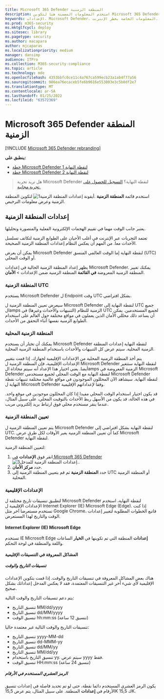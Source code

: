 ```yaml
---
title: Microsoft 365 Defender المنطقة الزمنية
description: استخدم المعلومات المضمنة هنا لتكوين Microsoft 365 Defender المنطقة الزمنية وعرض معلومات الترخيص.
keywords: الإعدادات، Microsoft Defender، المعلومات الخاصة بخطر الإنترنت، Microsoft Defender لنقطة النهاية، المنطقة الزمنية، utc، الوقت المحلي، الترخيص
ms.prod: m365-security
ms.mktglfcycl: deploy
ms.sitesec: library
ms.pagetype: security
ms.author: macapara
author: mjcaparas
ms.localizationpriority: medium
manager: dansimp
audience: ITPro
ms.collection: M365-security-compliance
ms.topic: article
ms.technology: mde
ms.openlocfilehash: 4353bbfc0ce11c4a767ca599ecb23a1ab4f77a56
ms.sourcegitcommit: 986ea76ecaceb5fe6b9616e553003e3c5b0df2e7
ms.translationtype: MT
ms.contentlocale: ar-SA
ms.lasthandoff: 01/25/2022
ms.locfileid: "63572369"
---
```

# <a name="microsoft-365-defender-time-zone-settings"></a>Microsoft 365 Defender المنطقة الزمنية

[!INCLUDE [Microsoft 365 Defender rebranding](../../includes/microsoft-defender.md)]

**ينطبق على:**
- [خطة Microsoft Defender لنقطة النهاية 1](https://go.microsoft.com/fwlink/?linkid=2154037)
- [خطة Microsoft Defender لنقطة النهاية 2](https://go.microsoft.com/fwlink/?linkid=2154037)


> هل تريد تجربة Microsoft Defender لنقطة النهاية؟ [التسجيل للحصول على تجربة مجانية.](https://signup.microsoft.com/create-account/signup?products=7f379fee-c4f9-4278-b0a1-e4c8c2fcdf7e&ru=https://aka.ms/MDEp2OpenTrial?ocid=docs-wdatp-settings-abovefoldlink)

استخدم قائمة **المنطقة الزمنية** ![أيقونة إعدادات المنطقة الزمنية1.](images/atp-time-zone.png) لتكوين المنطقة الزمنية وعرض معلومات الترخيص.

## <a name="time-zone-settings"></a>إعدادات المنطقة الزمنية

يعتبر جانب الوقت مهما في تقييم الهجمات الإلكترونية الفعلية والمتصورة وتحليلها.

تعتمد التحريات عبر الإنترنت في أغلب الأحيان على الطوابع الزمنية لتكاتف تسلسل الأحداث معا. من المهم أن يعكس النظام إعدادات المنطقة الزمنية الصحيحة.

يمكن أن يعرض Microsoft Defender لنقطة النهاية إما الوقت العالمي المنسق (UTC) أو الوقت المحلي.

يظهر إعداد المنطقة الزمنية الحالية في إعدادات Microsoft Defender. يمكنك تغيير المنطقة الزمنية المعروضة **في القائمة** المنطقة الزمنية ضمن الإعدادات > **الأمان**.

### <a name="utc-time-zone"></a>المنطقة الزمنية UTC

يستخدم Microsoft Defender ل Endpoint وقت UTC بشكل افتراضي.

سيعرض تعيين المنطقة الزمنية ل Microsoft Defender لنقطة النهاية إلى UTC جميع الamps الزمنية للنظام (التنبيهات والأحداث وغيرها) في UTC لجميع المستخدمين. يمكن أن يساعد ذلك محللي الأمان الذين يعملون في مواقع مختلفة حول العالم على استخدام الطوابع الزمنية نفسها أثناء التحقق من الأحداث.

### <a name="local-time-zone"></a>المنطقة الزمنية المحلية

يمكنك أن تختار أن يستخدم Microsoft Defender لنقطة النهاية إعدادات المنطقة الزمنية المحلية. سيتم عرض كل التنبيهات والأحداث باستخدام المنطقة الزمنية المحلية.

يتم أخذ المنطقة الزمنية المحلية من الإعدادات الإقليمية لجهازك. إذا قمت بتغيير الإعدادات الإقليمية، فإن المنطقة الزمنية ل Microsoft Defender لنقطة النهاية ستتغير أيضا. يعني اختيار هذا الإعداد أنه سيتم محاذاة الamps الزمنية المعروضة في Microsoft Defender لنقطة النهاية مع الوقت المحلي لجميع مستخدمي Microsoft Defender لنقطة النهاية. سيشاهد الآن المحللون الموجودون في مواقع عالمية مختلفة تنبيهات نقطة النهاية ل Microsoft Defender وفقا لإعداداتهم الإقليمية.

قد يكون اختيار استخدام الوقت المحلي مفيدا إذا كان المحللون موجودين في موقع واحد. في هذه الحالة، قد يكون من الأسهل ربط الأحداث بالتوقيت المحلي، على سبيل المثال، عندما ينقر مستخدم محلي فوق ارتباط بريد إلكتروني مريب.

### <a name="set-the-time-zone"></a>تعيين المنطقة الزمنية

يتم تعيين المنطقة الزمنية ل Microsoft Defender لنقطة النهاية بشكل افتراضي إلى UTC. كما أن تعيين المنطقة الزمنية يغير الأوقات لكل طرق عرض Microsoft Defender لنقطة النهاية.

لتعيين المنطقة الزمنية:

1. انقر فوق **الإعدادات** [في Microsoft 365 Defender](https://security.microsoft.com/) ![إعدادات المنطقة الزمنية للمدخل3.](images/atp-time-zone.png).
2. حدد **مركز الأمان**.
3. حدد **المنطقة الزمنية** ثم قم بتعيين المنطقة الزمنية إلى UTC أو المنطقة الزمنية المحلية.

### <a name="regional-settings"></a>الإعدادات الإقليمية

لتطبيق تنسيقات تاريخ مختلفة ل Microsoft Defender لنقطة النهاية، استخدم الإعدادات الإقليمية ل Internet Explorer (IE) Microsoft Edge (Edge). إذا كنت تستخدم مستعرضا آخر مثل Google Chrome، فاتبع الخطوات المطلوبة لتغيير إعدادات الوقت والتاريخ لهذا المستعرض. 

#### <a name="internet-explorer-ie-and-microsoft-edge"></a>Internet Explorer (IE) Microsoft Edge

تستخدم IE Microsoft Edge **إعدادات** المنطقة التي تم تكوينها في **الخيار** الساعات واللغة والمنطقة في لوحة التحكم. 

#### <a name="known-issues-with-regional-formats"></a>المشاكل المعروفة في التنسيقات الإقليمية

##### <a name="date-and-time-formats"></a>تنسيقات التاريخ والوقت

هناك بعض المشاكل المعروفة في تنسيقات التاريخ والوقت. إذا قمت بتكوين الإعدادات الإقليمية لأي شيء آخر غير التنسيقات المعتمدة، فقد لا يعكس المدخل إعداداتك بشكل صحيح.

يتم دعم تنسيقات التاريخ والوقت التالية:

- تنسيق التاريخ MM/dd/yyyy
- تنسيق التاريخ dd/MM/yyyy
- تنسيق الوقت hh:mm:ss (تنسيق 12 ساعة)

تنسيقات التاريخ والوقت التالية غير معتمدة حاليا:

- تنسيق التاريخ yyyy-MM-dd
- تنسيق التاريخ dd-MMM-yy
- تنسيق التاريخ dd/MM/yy
- تنسيق التاريخ MM/dd/yy
- تنسيق التاريخ باستخدام yy. سيتم عرض yyyy فقط.
- تنسيق الوقت HH:mm:ss (تنسيق 24 ساعة)

##### <a name="decimal-symbol-used-in-numbers"></a>الرمز العشري المستخدم في الأرقام

يكون الرمز العشري المستخدم دائما نقطة، حتى لو تم تحديد فاصلة في إعدادات تنسيق الأرقام في **إعدادات** المنطقة. على سبيل المثال، يتم عرض 15,5K ك 15,5K.
